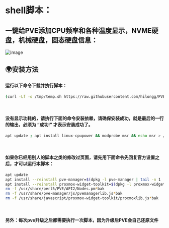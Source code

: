 # shell脚本：
## 一键给PVE添加CPU频率和各种温度显示，NVME硬盘，机械硬盘，固态硬盘信息：



![image](https://github.com/hilongg/PVE-Temp-CPUFRE-NVME/blob/main/status.jpg)


## 🌍安装方法

#### 运行以下命令下载并执行脚本：
```bash
(curl -Lf -o /tmp/temp.sh https://raw.githubusercontent.com/hilongg/PVE-manager-status/main/showtempcpufreq.sh || curl -Lf -o /tmp/temp.sh https://mirror.ghproxy.com/https://raw.githubusercontent.com/hilongg/PVE-manager-status/main/showtempcpufreq.sh) && chmod +x /tmp/temp.sh && /tmp/temp.sh remod
```
<br>

#### 没有显示功耗的，请执行下面的命令安装依赖，请确保安装成功，就是最后的一行的输出，必须为 “成功!” 才表示安装成功了。
```bash
apt update ; apt install linux-cpupower && modprobe msr && echo msr > /etc/modules-load.d/turbostat-msr.conf && chmod +s /usr/sbin/turbostat && echo 成功！
```
<br>

#### 如果你已经用别人的脚本之类的修改过页面，请先用下面命令先回复官方设置之后，才可以运行本脚本：
```bash
apt update
apt install --reinstall pve-manager=$(dpkg -l pve-manager | tail -n 1 | awk '{print $3}')
apt install --reinstall proxmox-widget-toolkit=$(dpkg -l proxmox-widget-toolkit | tail -n 1 | awk '{print $3}')
rm -f /usr/share/perl5/PVE/API2/Nodes.pm*bak
rm -f /usr/share/pve-manager/js/pvemanagerlib.js*bak
rm -f /usr/share/javascript/proxmox-widget-toolkit/proxmoxlib.js*bak
```
<br>

#### 另外：每次pve升级之后都需要执行一次脚本，因为升级后PVE会自己还原文件
